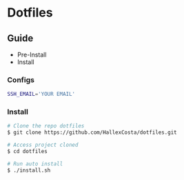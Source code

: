 # Dotfiles

## Guide
- Pre-Install
- Install

### Configs 
```sh
SSH_EMAIL='YOUR EMAIL'
```

### Install
```sh
# Clone the repo dotfiles
$ git clone https://github.com/HallexCosta/dotfiles.git

# Access project cloned
$ cd dotfiles

# Run auto install
$ ./install.sh
```
